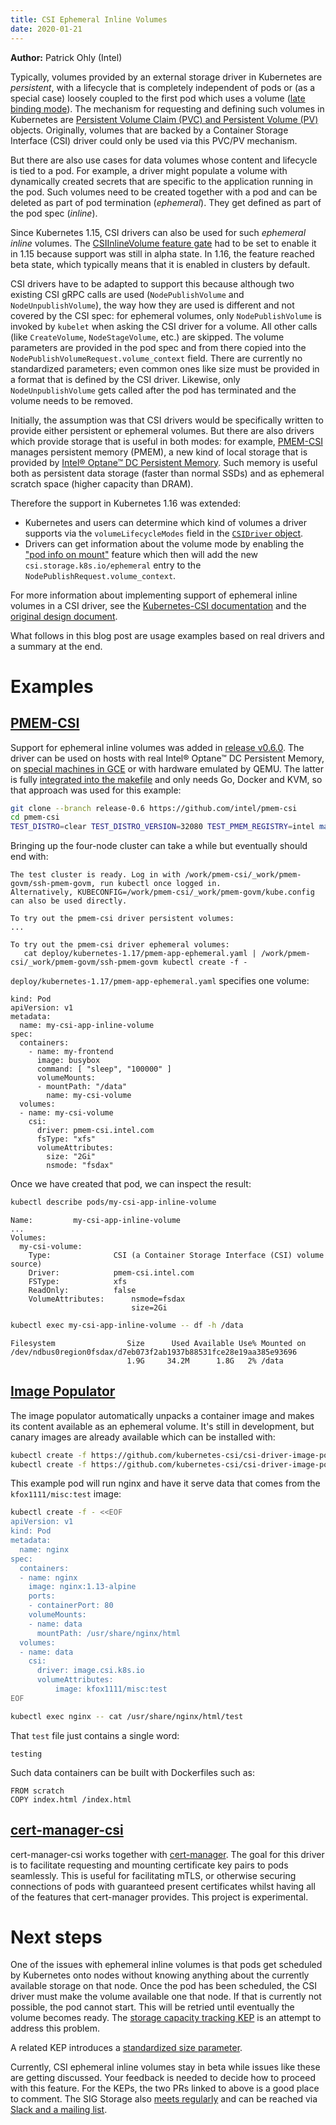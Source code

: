 ```yaml
---
title: CSI Ephemeral Inline Volumes
date: 2020-01-21
---
```


**Author:** Patrick Ohly (Intel)

Typically, volumes provided by an external storage driver in
Kubernetes are *persistent*, with a lifecycle that is completely
independent of pods or (as a special case) loosely coupled to the
first pod which uses a volume ([late binding
mode](https://kubernetes.io/docs/concepts/storage/storage-classes/#volume-binding-mode)).
The mechanism for requesting and defining such volumes in Kubernetes
are [Persistent Volume Claim (PVC) and Persistent Volume
(PV)](https://kubernetes.io/docs/concepts/storage/persistent-volumes/)
objects. Originally, volumes that are backed by a Container Storage Interface
(CSI) driver could only be used via this PVC/PV mechanism.

But there are also use cases for data volumes whose content and
lifecycle is tied to a pod. For example, a driver might populate a
volume with dynamically created secrets that are specific to the
application running in the pod. Such volumes need to be created
together with a pod and can be deleted as part of pod termination
(*ephemeral*). They get defined as part of the pod spec (*inline*).

Since Kubernetes 1.15, CSI drivers can also be used for such
*ephemeral inline* volumes. The [CSIInlineVolume feature
gate](https://kubernetes.io/docs/reference/command-line-tools-reference/feature-gates/)
had to be set to enable it in 1.15 because support was still in alpha
state. In 1.16, the feature reached beta state, which typically means
that it is enabled in clusters by default.

CSI drivers have to be adapted to support this because although two
existing CSI gRPC calls are used (`NodePublishVolume` and `NodeUnpublishVolume`),
the way how they are
used is different and not covered by the CSI spec: for ephemeral
volumes, only `NodePublishVolume` is invoked by `kubelet` when asking
the CSI driver for a volume. All other calls
(like `CreateVolume`, `NodeStageVolume`, etc.) are skipped. The volume
parameters are provided in the pod spec and from there copied into the
`NodePublishVolumeRequest.volume_context` field. There are currently
no standardized parameters; even common ones like size must be
provided in a format that is defined by the CSI driver. Likewise, only
`NodeUnpublishVolume` gets called after the pod has terminated and the
volume needs to be removed.

Initially, the assumption was that CSI drivers would be specifically
written to provide either persistent or ephemeral volumes. But there
are also drivers which provide storage that is useful in both modes:
for example, [PMEM-CSI](https://github.com/intel/pmem-csi) manages
persistent memory (PMEM), a new kind of local storage that is provided
by [Intel® Optane™ DC Persistent
Memory](https://www.intel.com/content/www/us/en/architecture-and-technology/optane-dc-persistent-memory.html). Such
memory is useful both as persistent data storage (faster than normal SSDs)
and as ephemeral scratch space (higher capacity than DRAM).

Therefore the support in Kubernetes 1.16 was extended:
* Kubernetes and users can determine which kind of volumes a driver
  supports via the `volumeLifecycleModes` field in the [`CSIDriver`
  object](https://kubernetes-csi.github.io/docs/csi-driver-object.html#what-fields-does-the-csidriver-object-have).
* Drivers can get information about the volume mode by enabling the
  ["pod info on
  mount"](https://kubernetes-csi.github.io/docs/pod-info.html) feature
  which then will add the new `csi.storage.k8s.io/ephemeral` entry to
  the `NodePublishRequest.volume_context`.

For more information about implementing support of ephemeral inline
volumes in a CSI driver, see the [Kubernetes-CSI
documentation](https://kubernetes-csi.github.io/docs/ephemeral-local-volumes.html)
and the [original design
document](https://github.com/kubernetes/enhancements/blob/master/keps/sig-storage/20190122-csi-inline-volumes.md).

What follows in this blog post are usage examples based on real drivers
and a summary at the end.

# Examples

## [PMEM-CSI](https://github.com/intel/pmem-csi)

Support for ephemeral inline volumes was added in [release
v0.6.0](https://github.com/intel/pmem-csi/releases/tag/v0.6.0). The
driver can be used on hosts with real Intel® Optane™ DC Persistent
Memory, on [special machines in
GCE](https://github.com/intel/pmem-csi/blob/v0.6.0/examples/gce.md) or
with hardware emulated by QEMU. The latter is fully [integrated into
the
makefile](https://github.com/intel/pmem-csi/tree/v0.6.0#qemu-and-kubernetes)
and only needs Go, Docker and KVM, so that approach was used for this
example:

```sh
git clone --branch release-0.6 https://github.com/intel/pmem-csi
cd pmem-csi
TEST_DISTRO=clear TEST_DISTRO_VERSION=32080 TEST_PMEM_REGISTRY=intel make start
```

Bringing up the four-node cluster can take a while but eventually should end with:

```
The test cluster is ready. Log in with /work/pmem-csi/_work/pmem-govm/ssh-pmem-govm, run kubectl once logged in.
Alternatively, KUBECONFIG=/work/pmem-csi/_work/pmem-govm/kube.config can also be used directly.

To try out the pmem-csi driver persistent volumes:
...

To try out the pmem-csi driver ephemeral volumes:
   cat deploy/kubernetes-1.17/pmem-app-ephemeral.yaml | /work/pmem-csi/_work/pmem-govm/ssh-pmem-govm kubectl create -f -
```

`deploy/kubernetes-1.17/pmem-app-ephemeral.yaml` specifies one volume:

```
kind: Pod
apiVersion: v1
metadata:
  name: my-csi-app-inline-volume
spec:
  containers:
    - name: my-frontend
      image: busybox
      command: [ "sleep", "100000" ]
      volumeMounts:
      - mountPath: "/data"
        name: my-csi-volume
  volumes:
  - name: my-csi-volume
    csi:
      driver: pmem-csi.intel.com
      fsType: "xfs"
      volumeAttributes:
        size: "2Gi"
        nsmode: "fsdax"
```

Once we have created that pod, we can inspect the result:

```sh
kubectl describe pods/my-csi-app-inline-volume
```

```
Name:         my-csi-app-inline-volume
...
Volumes:
  my-csi-volume:
    Type:              CSI (a Container Storage Interface (CSI) volume source)
    Driver:            pmem-csi.intel.com
    FSType:            xfs
    ReadOnly:          false
    VolumeAttributes:      nsmode=fsdax
                           size=2Gi
```

```sh
kubectl exec my-csi-app-inline-volume -- df -h /data
```

```
Filesystem                Size      Used Available Use% Mounted on
/dev/ndbus0region0fsdax/d7eb073f2ab1937b88531fce28e19aa385e93696
                          1.9G     34.2M      1.8G   2% /data
```


## [Image Populator](https://github.com/kubernetes-csi/csi-driver-image-populator)

The image populator automatically unpacks a container image and makes
its content available as an ephemeral volume. It's still in
development, but canary images are already available which can be
installed with:

```sh
kubectl create -f https://github.com/kubernetes-csi/csi-driver-image-populator/raw/master/deploy/kubernetes-1.16/csi-image-csidriverinfo.yaml
kubectl create -f https://github.com/kubernetes-csi/csi-driver-image-populator/raw/master/deploy/kubernetes-1.16/csi-image-daemonset.yaml
```

This example pod will run nginx and have it serve data that
comes from the `kfox1111/misc:test` image:

```sh
kubectl create -f - <<EOF
apiVersion: v1
kind: Pod
metadata:
  name: nginx
spec:
  containers:
  - name: nginx
    image: nginx:1.13-alpine
    ports:
    - containerPort: 80
    volumeMounts:
    - name: data
      mountPath: /usr/share/nginx/html
  volumes:
  - name: data
    csi:
      driver: image.csi.k8s.io
      volumeAttributes:
          image: kfox1111/misc:test
EOF
```

```sh
kubectl exec nginx -- cat /usr/share/nginx/html/test
```

That `test` file just contains a single word:
```
testing
```

Such data containers can be built with Dockerfiles such as:
```
FROM scratch
COPY index.html /index.html
```

## [cert-manager-csi](https://github.com/jetstack/cert-manager-csi)

cert-manager-csi works together with
[cert-manager](https://github.com/jetstack/cert-manager). The goal for
this driver is to facilitate requesting and mounting certificate key
pairs to pods seamlessly. This is useful for facilitating mTLS, or
otherwise securing connections of pods with guaranteed present
certificates whilst having all of the features that cert-manager
provides. This project is experimental.


# Next steps

One of the issues with ephemeral inline volumes is that pods get
scheduled by Kubernetes onto nodes without knowing anything about the
currently available storage on that node. Once the pod has been
scheduled, the CSI driver must make the volume available one that
node. If that is currently not possible, the pod cannot start. This
will be retried until eventually the volume becomes ready. The
[storage capacity tracking
KEP](https://github.com/kubernetes/enhancements/pull/1353) is an
attempt to address this problem.

A related KEP introduces a [standardized size
parameter](https://github.com/kubernetes/enhancements/pull/1409).

Currently, CSI ephemeral inline volumes stay in beta while issues like
these are getting discussed. Your feedback is needed to decide how to
proceed with this feature. For the KEPs, the two PRs linked to above
is a good place to comment. The SIG Storage also [meets
regularly](https://github.com/kubernetes/community/tree/master/sig-storage#meetings)
and can be reached via [Slack and a mailing
list](https://github.com/kubernetes/community/tree/master/sig-storage#contact).

